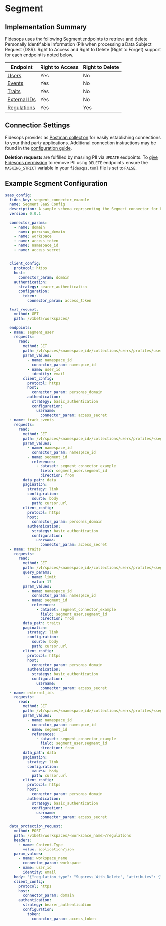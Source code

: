 
# Segment

## Implementation Summary
Fidesops uses the following Segment endpoints to retrieve and delete Personally Identifiable Information (PII) when processing a Data Subject Request (DSR). Right to Access and Right to Delete (Right to Forget) support for each endpoint is noted below.

|Endpoint | Right to Access | Right to Delete |
|----|----|----|
|[Users](https://segment.com/docs/personas/profile-api/#api-reference) | Yes | No |
|[Events](https://segment.com/docs/personas/profile-api/#api-reference) | Yes | No |
|[Traits](https://segment.com/docs/personas/profile-api/#api-reference) | Yes | No |
|[External IDs](https://segment.com/docs/personas/profile-api/#api-reference) | Yes | No |
|[Regulations](https://segment.com/docs/privacy/user-deletion-and-suppression/#overview) | Yes | Yes |

## Connection Settings
Fidesops provides as [Postman collection](../../postman/using_postman.md) for easily establishing connections to your third party applications. Additional connection instructions may be found in the [configuration guide](../saas_config.md).

**Deletion requests** are fulfilled by masking PII via `UPDATE` endpoints. To [give Fidesops permission](../../guides/configuration_reference.md#configuration-variable-reference) to remove PII using `DELETE` endpoints, ensure the `MASKING_STRICT` variable in your `fidesops.toml` file is set to `FALSE`. 

## Example Segment Configuration
```yaml
saas_config:
  fides_key: segment_connector_example
  name: Segment SaaS Config
  description: A sample schema representing the Segment connector for Fidesops
  version: 0.0.1

  connector_params:
    - name: domain
    - name: personas_domain
    - name: workspace
    - name: access_token
    - name: namespace_id
    - name: access_secret


  client_config:
    protocol: https
    host:
      connector_param: domain
    authentication:
      strategy: bearer_authentication
      configuration:
        token:
          connector_param: access_token

  test_request:
    method: GET
    path: /v1beta/workspaces/

  endpoints:
  - name: segment_user
    requests:
      read:
        method: GET
        path: /v1/spaces/<namespace_id>/collections/users/profiles/user_id:<user_id>/metadata
        param_values:
          - name: namespace_id
            connector_param: namespace_id
          - name: user_id
            identity: email
        client_config:
          protocol: https
          host:
            connector_param: personas_domain
          authentication:
            strategy: basic_authentication
            configuration:
              username:
                connector_param: access_secret
  - name: track_events
    requests:
      read:
        method: GET
        path: /v1/spaces/<namespace_id>/collections/users/profiles/<segment_id>/events
        param_values:
          - name: namespace_id
            connector_param: namespace_id
          - name: segment_id
            references:
              - dataset: segment_connector_example
                field: segment_user.segment_id
                direction: from
        data_path: data
        pagination:
          strategy: link
          configuration:
            source: body
            path: cursor.url
        client_config:
          protocol: https
          host:
            connector_param: personas_domain
          authentication:
            strategy: basic_authentication
            configuration:
              username:
                connector_param: access_secret
  - name: traits
    requests:
      read:
        method: GET
        path: /v1/spaces/<namespace_id>/collections/users/profiles/<segment_id>/traits
        query_params:
          - name: limit
            value: 17
        param_values:
          - name: namespace_id
            connector_param: namespace_id
          - name: segment_id
            references:
              - dataset: segment_connector_example
                field: segment_user.segment_id
                direction: from
        data_path: traits
        pagination:
          strategy: link
          configuration:
            source: body
            path: cursor.url
        client_config:
          protocol: https
          host:
            connector_param: personas_domain
          authentication:
            strategy: basic_authentication
            configuration:
              username:
                connector_param: access_secret
  - name: external_ids
    requests:
      read:
        method: GET
        path: /v1/spaces/<namespace_id>/collections/users/profiles/<segment_id>/external_ids
        param_values:
          - name: namespace_id
            connector_param: namespace_id
          - name: segment_id
            references:
              - dataset: segment_connector_example
                field: segment_user.segment_id
                direction: from
        data_path: data
        pagination:
          strategy: link
          configuration:
            source: body
            path: cursor.url
        client_config:
          protocol: https
          host:
            connector_param: personas_domain
          authentication:
            strategy: basic_authentication
            configuration:
              username:
                connector_param: access_secret

  data_protection_request:
    method: POST
    path: /v1beta/workspaces/<workspace_name>/regulations
    headers:
      - name: Content-Type
        value: application/json
    param_values:
      - name: workspace_name
        connector_param: workspace
      - name: user_id
        identity: email
    body: '{"regulation_type": "Suppress_With_Delete", "attributes": {"name": "userId", "values": ["<user_id>"]}}'
    client_config:
      protocol: https
      host:
        connector_param: domain
      authentication:
        strategy: bearer_authentication
        configuration:
          token:
            connector_param: access_token
```